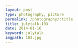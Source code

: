 ```yaml
---
layout: post
type: photography, picture
permalink: /photography/:title
title: julytalk-103
date: 2014-01-16
keyword: julytalk
imgpath: 103.jpg
---
```



